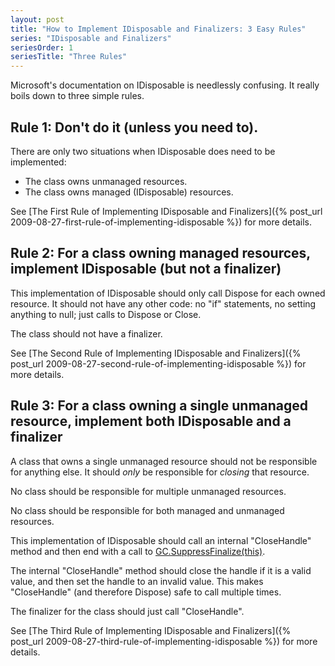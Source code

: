 ```yaml
---
layout: post
title: "How to Implement IDisposable and Finalizers: 3 Easy Rules"
series: "IDisposable and Finalizers"
seriesOrder: 1
seriesTitle: "Three Rules"
---
```

Microsoft's documentation on IDisposable is needlessly confusing. It really boils down to three simple rules.

## Rule 1: Don't do it (unless you need to).

There are only two situations when IDisposable does need to be implemented:

- The class owns unmanaged resources.
- The class owns managed (IDisposable) resources.

See [The First Rule of Implementing IDisposable and Finalizers]({% post_url 2009-08-27-first-rule-of-implementing-idisposable %}) for more details.

## Rule 2: For a class owning managed resources, implement IDisposable (but not a finalizer)

This implementation of IDisposable should only call Dispose for each owned resource. It should not have any other code: no "if" statements, no setting anything to null; just calls to Dispose or Close.

The class should not have a finalizer.

See [The Second Rule of Implementing IDisposable and Finalizers]({% post_url 2009-08-27-second-rule-of-implementing-idisposable %}) for more details.

## Rule 3: For a class owning a single unmanaged resource, implement both IDisposable and a finalizer

A class that owns a single unmanaged resource should not be responsible for anything else. It should _only_ be responsible for _closing_ that resource.

No class should be responsible for multiple unmanaged resources.

No class should be responsible for both managed and unmanaged resources.

This implementation of IDisposable should call an internal "CloseHandle" method and then end with a call to [GC.SuppressFinalize(this)](http://msdn.microsoft.com/en-us/library/system.gc.suppressfinalize.aspx).

The internal "CloseHandle" method should close the handle if it is a valid value, and then set the handle to an invalid value. This makes "CloseHandle" (and therefore Dispose) safe to call multiple times.

The finalizer for the class should just call "CloseHandle".

See [The Third Rule of Implementing IDisposable and Finalizers]({% post_url 2009-08-27-third-rule-of-implementing-idisposable %}) for more details.

